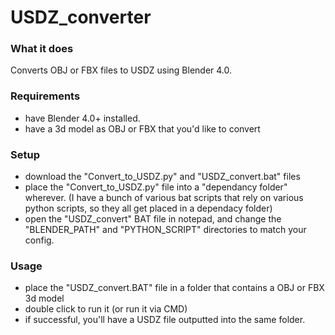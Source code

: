 # USDZ_converter
### What it does
Converts OBJ or FBX files to USDZ using Blender 4.0.

### Requirements 
- have Blender 4.0+ installed.
- have a 3d model as OBJ or FBX that you'd like to convert

### Setup
- download the "Convert_to_USDZ.py" and "USDZ_convert.bat" files
- place the "Convert_to_USDZ.py"  file into a "dependancy folder" wherever. (I have a bunch of various bat scripts that rely on various python scripts, so they all get placed in a dependacy folder)
- open the "USDZ_convert" BAT file in notepad, and change the "BLENDER_PATH" and "PYTHON_SCRIPT" directories to match your config.

### Usage
- place the "USDZ_convert.BAT" file in a folder that contains a OBJ or FBX 3d model
- double click to run it (or run it via CMD)
- if successful, you'll have a USDZ file outputted into the same folder.
